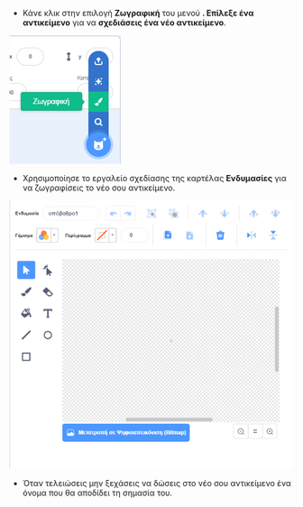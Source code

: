 - Κάνε κλικ στην επιλογή **Ζωγραφική** του μενού **. Επίλεξε ένα αντικείμενο** για να **σχεδιάσεις ένα νέο αντικείμενο**.

![νέο αντικείμενο](images/new_sprite.png)

- Χρησιμοποίησε το εργαλείο σχεδίασης της καρτέλας **Ενδυμασίες** για να ζωγραφίσεις το νέο σου αντικείμενο.

![εργαλεία σχεδίασης](images/paint_tools.png)

- Όταν τελειώσεις μην ξεχάσεις να δώσεις στο νέο σου αντικείμενο ένα όνομα που θα αποδίδει τη σημασία του.